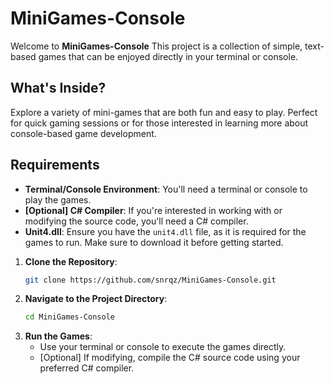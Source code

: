 # MiniGames-Console

Welcome to **MiniGames-Console** This project is a collection of simple, text-based games that can be enjoyed directly in your terminal or console.

## What's Inside?
Explore a variety of mini-games that are both fun and easy to play. Perfect for quick gaming sessions or for those interested in learning more about console-based game development.

## Requirements
- **Terminal/Console Environment**: You'll need a terminal or console to play the games.
- **[Optional] C# Compiler**: If you're interested in working with or modifying the source code, you'll need a C# compiler.
- **Unit4.dll**: Ensure you have the `unit4.dll` file, as it is required for the games to run. Make sure to download it before getting started.

1. **Clone the Repository**:
    ```bash
    git clone https://github.com/snrqz/MiniGames-Console.git
    ```
2. **Navigate to the Project Directory**:
    ```bash
    cd MiniGames-Console
    ```
3. **Run the Games**:
    - Use your terminal or console to execute the games directly.
    - [Optional] If modifying, compile the C# source code using your preferred C# compiler.

  
